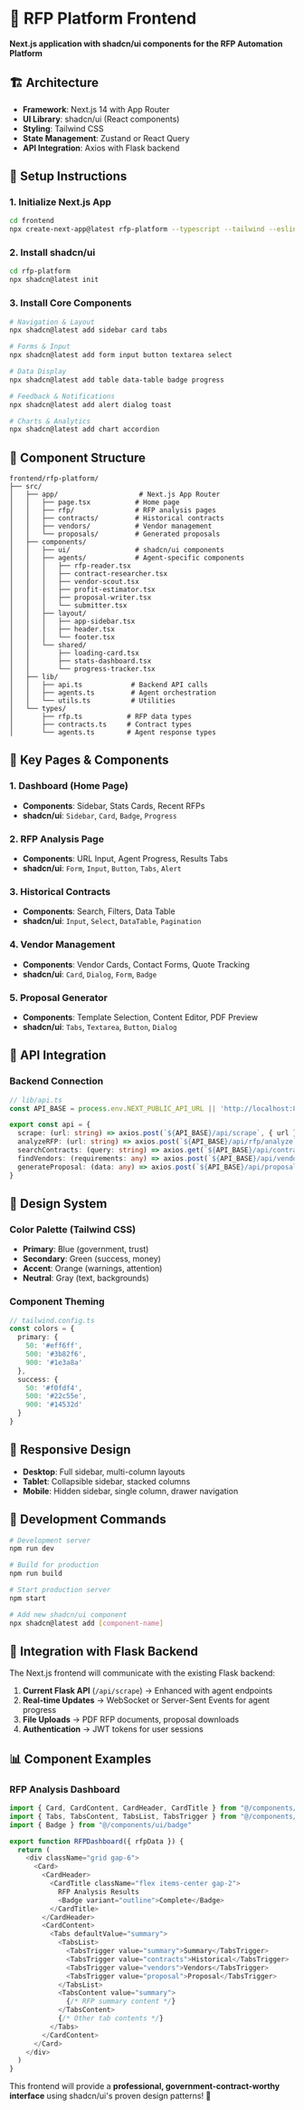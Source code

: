 # 🎨 RFP Platform Frontend

**Next.js application with shadcn/ui components for the RFP Automation Platform**

## 🏗️ **Architecture**

- **Framework**: Next.js 14 with App Router
- **UI Library**: shadcn/ui (React components)
- **Styling**: Tailwind CSS
- **State Management**: Zustand or React Query
- **API Integration**: Axios with Flask backend

## 🚀 **Setup Instructions**

### **1. Initialize Next.js App**
```bash
cd frontend
npx create-next-app@latest rfp-platform --typescript --tailwind --eslint --app --src-dir --import-alias "@/*"
```

### **2. Install shadcn/ui**
```bash
cd rfp-platform
npx shadcn@latest init
```

### **3. Install Core Components**
```bash
# Navigation & Layout
npx shadcn@latest add sidebar card tabs

# Forms & Input
npx shadcn@latest add form input button textarea select

# Data Display
npx shadcn@latest add table data-table badge progress

# Feedback & Notifications
npx shadcn@latest add alert dialog toast

# Charts & Analytics
npx shadcn@latest add chart accordion
```

## 📁 **Component Structure**

```
frontend/rfp-platform/
├── src/
│   ├── app/                    # Next.js App Router
│   │   ├── page.tsx           # Home page
│   │   ├── rfp/               # RFP analysis pages
│   │   ├── contracts/         # Historical contracts
│   │   ├── vendors/           # Vendor management
│   │   └── proposals/         # Generated proposals
│   ├── components/
│   │   ├── ui/                # shadcn/ui components
│   │   ├── agents/            # Agent-specific components
│   │   │   ├── rfp-reader.tsx
│   │   │   ├── contract-researcher.tsx
│   │   │   ├── vendor-scout.tsx
│   │   │   ├── profit-estimator.tsx
│   │   │   ├── proposal-writer.tsx
│   │   │   └── submitter.tsx
│   │   ├── layout/
│   │   │   ├── app-sidebar.tsx
│   │   │   ├── header.tsx
│   │   │   └── footer.tsx
│   │   └── shared/
│   │       ├── loading-card.tsx
│   │       ├── stats-dashboard.tsx
│   │       └── progress-tracker.tsx
│   ├── lib/
│   │   ├── api.ts            # Backend API calls
│   │   ├── agents.ts         # Agent orchestration
│   │   └── utils.ts          # Utilities
│   └── types/
│       ├── rfp.ts           # RFP data types
│       ├── contracts.ts     # Contract types
│       └── agents.ts        # Agent response types
```

## 🎯 **Key Pages & Components**

### **1. Dashboard (Home Page)**
- **Components**: Sidebar, Stats Cards, Recent RFPs
- **shadcn/ui**: `Sidebar`, `Card`, `Badge`, `Progress`

### **2. RFP Analysis Page**
- **Components**: URL Input, Agent Progress, Results Tabs
- **shadcn/ui**: `Form`, `Input`, `Button`, `Tabs`, `Alert`

### **3. Historical Contracts**
- **Components**: Search, Filters, Data Table
- **shadcn/ui**: `Input`, `Select`, `DataTable`, `Pagination`

### **4. Vendor Management**
- **Components**: Vendor Cards, Contact Forms, Quote Tracking
- **shadcn/ui**: `Card`, `Dialog`, `Form`, `Badge`

### **5. Proposal Generator**
- **Components**: Template Selection, Content Editor, PDF Preview
- **shadcn/ui**: `Tabs`, `Textarea`, `Button`, `Dialog`

## 🔗 **API Integration**

### **Backend Connection**
```typescript
// lib/api.ts
const API_BASE = process.env.NEXT_PUBLIC_API_URL || 'http://localhost:8080'

export const api = {
  scrape: (url: string) => axios.post(`${API_BASE}/api/scrape`, { url }),
  analyzeRFP: (url: string) => axios.post(`${API_BASE}/api/rfp/analyze`, { url }),
  searchContracts: (query: string) => axios.get(`${API_BASE}/api/contracts`, { params: { q: query } }),
  findVendors: (requirements: any) => axios.post(`${API_BASE}/api/vendors/search`, requirements),
  generateProposal: (data: any) => axios.post(`${API_BASE}/api/proposal/generate`, data)
}
```

## 🎨 **Design System**

### **Color Palette** (Tailwind CSS)
- **Primary**: Blue (government, trust)
- **Secondary**: Green (success, money)
- **Accent**: Orange (warnings, attention)
- **Neutral**: Gray (text, backgrounds)

### **Component Theming**
```typescript
// tailwind.config.ts
const colors = {
  primary: {
    50: '#eff6ff',
    500: '#3b82f6',
    900: '#1e3a8a'
  },
  success: {
    50: '#f0fdf4',
    500: '#22c55e',
    900: '#14532d'
  }
}
```

## 📱 **Responsive Design**

- **Desktop**: Full sidebar, multi-column layouts
- **Tablet**: Collapsible sidebar, stacked columns  
- **Mobile**: Hidden sidebar, single column, drawer navigation

## 🚀 **Development Commands**

```bash
# Development server
npm run dev

# Build for production
npm run build

# Start production server
npm start

# Add new shadcn/ui component
npx shadcn@latest add [component-name]
```

## 🔄 **Integration with Flask Backend**

The Next.js frontend will communicate with the existing Flask backend:

1. **Current Flask API** (`/api/scrape`) → Enhanced with agent endpoints
2. **Real-time Updates** → WebSocket or Server-Sent Events for agent progress
3. **File Uploads** → PDF RFP documents, proposal downloads
4. **Authentication** → JWT tokens for user sessions

## 📊 **Component Examples**

### **RFP Analysis Dashboard**
```typescript
import { Card, CardContent, CardHeader, CardTitle } from "@/components/ui/card"
import { Tabs, TabsContent, TabsList, TabsTrigger } from "@/components/ui/tabs"
import { Badge } from "@/components/ui/badge"

export function RFPDashboard({ rfpData }) {
  return (
    <div className="grid gap-6">
      <Card>
        <CardHeader>
          <CardTitle className="flex items-center gap-2">
            RFP Analysis Results
            <Badge variant="outline">Complete</Badge>
          </CardTitle>
        </CardHeader>
        <CardContent>
          <Tabs defaultValue="summary">
            <TabsList>
              <TabsTrigger value="summary">Summary</TabsTrigger>
              <TabsTrigger value="contracts">Historical</TabsTrigger>
              <TabsTrigger value="vendors">Vendors</TabsTrigger>
              <TabsTrigger value="proposal">Proposal</TabsTrigger>
            </TabsList>
            <TabsContent value="summary">
              {/* RFP summary content */}
            </TabsContent>
            {/* Other tab contents */}
          </Tabs>
        </CardContent>
      </Card>
    </div>
  )
}
```

This frontend will provide a **professional, government-contract-worthy interface** using shadcn/ui's proven design patterns! 🎨 